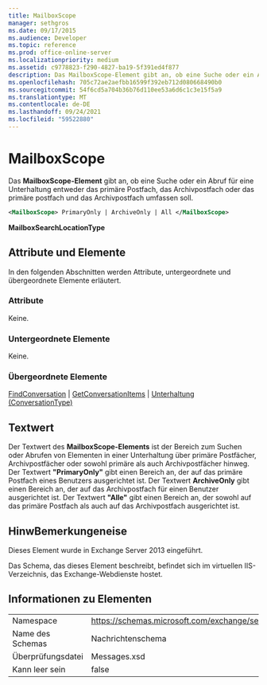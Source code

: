 ```yaml
---
title: MailboxScope
manager: sethgros
ms.date: 09/17/2015
ms.audience: Developer
ms.topic: reference
ms.prod: office-online-server
ms.localizationpriority: medium
ms.assetid: c9778823-f290-4827-ba19-5f391ed4f877
description: Das MailboxScope-Element gibt an, ob eine Suche oder ein Abruf für eine Unterhaltung entweder das primäre Postfach, das Archivpostfach oder das primäre postfach und das Archivpostfach umfassen soll.
ms.openlocfilehash: 705c72ae2aefbb16599f392eb712d080668490b0
ms.sourcegitcommit: 54f6cd5a704b36b76d110ee53a6d6c1c3e15f5a9
ms.translationtype: MT
ms.contentlocale: de-DE
ms.lasthandoff: 09/24/2021
ms.locfileid: "59522880"
---
```

# <a name="mailboxscope"></a>MailboxScope

Das **MailboxScope-Element** gibt an, ob eine Suche oder ein Abruf für eine Unterhaltung entweder das primäre Postfach, das Archivpostfach oder das primäre postfach und das Archivpostfach umfassen soll. 
  
```XML
<MailboxScope> PrimaryOnly | ArchiveOnly | All </MailboxScope>
```

**MailboxSearchLocationType**

## <a name="attributes-and-elements"></a>Attribute und Elemente

In den folgenden Abschnitten werden Attribute, untergeordnete und übergeordnete Elemente erläutert.
  
### <a name="attributes"></a>Attribute

Keine.
  
### <a name="child-elements"></a>Untergeordnete Elemente

Keine.
  
### <a name="parent-elements"></a>Übergeordnete Elemente

[FindConversation](findconversation.md)  |  [GetConversationItems](getconversationitems.md)  |  [Unterhaltung (ConversationType)](conversation-conversationtype.md)
  
## <a name="text-value"></a>Textwert

Der Textwert des **MailboxScope-Elements** ist der Bereich zum Suchen oder Abrufen von Elementen in einer Unterhaltung über primäre Postfächer, Archivpostfächer oder sowohl primäre als auch Archivpostfächer hinweg. Der Textwert **"PrimaryOnly"** gibt einen Bereich an, der auf das primäre Postfach eines Benutzers ausgerichtet ist. Der Textwert **ArchiveOnly** gibt einen Bereich an, der auf das Archivpostfach für einen Benutzer ausgerichtet ist. Der Textwert **"Alle"** gibt einen Bereich an, der sowohl auf das primäre Postfach als auch auf das Archivpostfach ausgerichtet ist. 
  
## <a name="remarks"></a>HinwBemerkungeneise

Dieses Element wurde in Exchange Server 2013 eingeführt.
  
Das Schema, das dieses Element beschreibt, befindet sich im virtuellen IIS-Verzeichnis, das Exchange-Webdienste hostet.
  
## <a name="element-information"></a>Informationen zu Elementen

|||
|:-----|:-----|
|Namespace  <br/> |https://schemas.microsoft.com/exchange/services/2006/messages  <br/> |
|Name des Schemas  <br/> |Nachrichtenschema  <br/> |
|Überprüfungsdatei  <br/> |Messages.xsd  <br/> |
|Kann leer sein  <br/> |false  <br/> |
   

